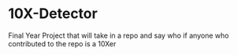 # 10X-Detector
Final Year Project that will take in a repo and say who if anyone who contributed to the repo is a 10Xer
